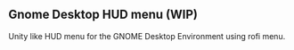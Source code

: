 ## Gnome Desktop HUD menu (WIP)

Unity like HUD menu for the GNOME Desktop Environment using rofi menu.
